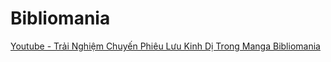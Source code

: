 # Bibliomania

[Youtube - Trải Nghiệm Chuyến Phiêu Lưu Kinh Dị Trong Manga Bibliomania](https://youtu.be/ye0F-cgyKjs?si=X0WuOy1y-Qft-32V)